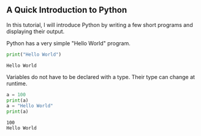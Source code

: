 
A Quick Introduction to Python
------------------------------

In this tutorial, I will introduce Python by writing a few short programs
and displaying their output.

Python has a very simple "Hello World" program.

```python
print("Hello World")
```
```plaintext
Hello World
```

Variables do not have to be declared with a type.
Their type can change at runtime.

```python
a = 100
print(a)
a = "Hello World"
print(a)
```
```plaintext
100
Hello World
```
